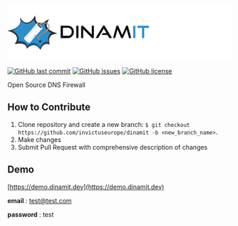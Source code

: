 ![dinamit logo](img/dinamit-logo.png)


[![GitHub last commit](https://img.shields.io/github/last-commit/invictuseurope/dinamit)](https://img.shields.io/github/last-commit/invictuseurope/dinamit)
[![GitHub issues](https://img.shields.io/github/issues/invictuseurope/dinamit)](https://github.com/invictuseurope/dinamit/issues)
[![GitHub license](https://img.shields.io/github/license/invictuseurope/dinamit)](https://github.com/invictuseurope/dinamit/blob/develop/LICENSE)

Open Source DNS Firewall

**How to Contribute**
---------------------

1. Clone repository and create a new branch: `$ git checkout https://github.com/invictuseurope/dinamit -b <new_branch_name>`.
2. Make changes
3. Submit Pull Request with comprehensive description of changes


**Demo**
--------

[https://demo.dinamit.dev](https://demo.dinamit.dev)

__email__ : test@test.com

__password__ : test
